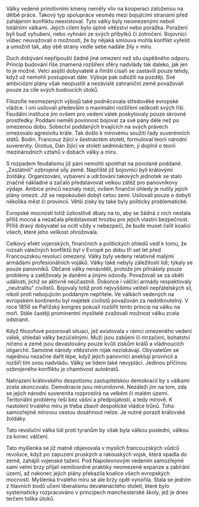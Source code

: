 Války vedené primitivními kmeny neměly vliv na kooperaci založenou na dělbě práce. Takový typ spolupráce vesměs mezi bojujícími stranami před zahájením konfliktu neexistoval. Tyto války byly neomezenými neboli totálními válkami. Jejich cílem bylo úplné vítězství nebo porážka. Poražení byli buď vyhubeni, nebo vyhnáni ze svých příbytků či zotročeni. Bojovníci vůbec neuvažovali o možnosti, že by nějaká smlouva mohla konflikt vyřešit a umožnit tak, aby obě strany vedle sebe nadále žily v míru.

Duch dobývání nepřipouští žádné jiné omezení než sílu úspěšného odporu. Princip budování říše znamená rozšíření sféry nadvlády tak daleko, jak jen to je možné. Velcí asijští dobyvatelé a římští císaři se zastavili pouze tehdy, když už nemohli postupovat dále. Výboje pak odložili na později. Své ambiciózní plány však neopustili a nezávislé zahraniční země považovali pouze za cíle svých budoucích útoků.

Filozofie neomezených výbojů také podněcovala středověké evropské vládce. I oni usilovali především o maximální rozšíření velikosti svých říší. Feudální instituce jim ovšem pro vedení válek poskytovaly pouze skrovné prostředky. Poddaní neměli povinnost bojovat za své pány déle než po omezenou dobu. Sobectví poddaných trvajících na svých právech omezovalo agresivitu krále. Tak došlo k mírovému soužití řady suverénních států. Bodin, Francouz žijící v šestnáctém století, formuloval teorii národní suverenity. Grotius, Dán žijící ve století sedmnáctém, ji doplnil o teorii mezinárodních vztahů v dobách války a míru.

S rozpadem feudalismu již páni nemohli spoléhat na povolané poddané. „Zestátnili" ozbrojené síly země. Napříště již bojovníci byli královými žoldáky. Organizování, vybavení a udržování takových jednotek se stalo značně nákladné a začalo představovat velkou zátěž pro panovníkovy výdaje. Ambice princů neznaly mezí, ovšem finanční ohledy je nutily jejich plány omezit. Již se nepokoušeli dobýt celou zemi. Usilovali pouze o dobytí několika měst či provincií. Větší zisky by také byly politicky problematické.

Evropské mocnosti totiž úzkostlivě dbaly na to, aby se žádná z nich nestala příliš mocná a nezačala představovat hrozbu pro jejich vlastní bezpečnost. Příliš dravý dobyvatel se ocitl vždy v nebezpečí, že bude muset čelit koalici všech, které jeho velikost ohrožovala.

Celkový efekt vojenských, finančních a politických ohledů vedl k tomu, že rozsah válečných konfliktů byl v Evropě po dobu tří set let před Francouzskou revolucí omezený. Války byly vedeny relativně malými armádami profesionálních vojáků. Války také nebyly záležitostí lidí; týkaly se pouze panovníků. Občané války nenáviděli, protože jim přinášely pouze problémy a zatěžovaly je daněmi a jinými odvody. Považovali se za oběti událostí, jichž se aktivně neúčastnili. Dokonce i válčící armády respektovaly „neutralitu" civilistů. Bojovaly totiž proti nejvyššímu veliteli nepřátelských sil, nikoli proti nebojujícím poddaným nepřítele. Ve válkách vedených na evropském kontinentu byl majetek civilistů považován za nedotknutelný. V roce 1856 se Pařížský kongres pokusil rozšířit tento princip na válku na moři. Stále častěji prominentní myslitelé zvažovali možnost válku zcela odstranit.

Když filozofové pozorovali situaci, jež existovala v rámci omezeného vedení válek, shledali války bezúčelnými. Muži jsou zabíjeni či mrzačeni, bohatství ničeno a země jsou devastovány pouze kvůli ziskům králů a vládnoucích oligarchií. Samotné národy vítězstvím nijak nezískávají. Obyvatelům se najednou nezačne dařit lépe, když jejich panovníci anektují provincii a rozšíří tím svou nadvládu. Války se lidem také nevyplácí. Jedinou příčinou ozbrojeného konfliktu je chamtivost autokratů.

Nahrazení královského despotismu zastupitelskou demokracií by s válkami zcela skoncovalo. Demokracie jsou mírumilovné. Nezáleží jim na tom, zda se jejich národní suverenita rozprostírá na velkém či malém území. Teritoriální problémy řeší bez vášní a předpojatostí, a tedy mírově. K nastolení trvalého míru je třeba zbavit despotické vládce trůnů. Toho samozřejmě mírovou cestou dosáhnout nelze. Je nutné porazit královské žoldáky.

Tato revoluční válka lidí proti tyranům by však byla válkou poslední, válkou za konec válčení.

Tato myšlenka se již matně objevovala v myslích francouzských vůdců revoluce, když po zapuzení pruských a rakouských vojsk, která vpadla do země, zahájili vojenské tažení. Pod Napoleonovým vedením samozřejmě sami velmi brzy přijali nemilosrdné praktiky neomezené expanze a zabírání území, až nakonec jejich plány překazila koalice všech evropských mocností. Myšlenka trvalého míru se ale brzy opět vynořila. Stala se jedním z hlavních bodů učení liberalismu devatenáctého století, které bylo systematicky rozpracováno v principech manchesterské školy, jež je dnes terčem tolika útoků.